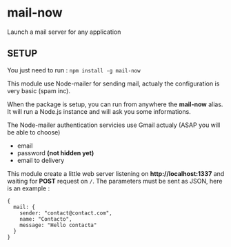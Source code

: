mail-now
========

Launch a mail server for any application


## SETUP

You just need to run : `npm install -g mail-now`

This module use Node-mailer for sending mail, actualy the configuration is very basic (spam inc).

When the package is setup, you can run from anywhere the **mail-now** alias. It will run a Node.js instance and will ask you some informations.

The Node-mailer authentication servicies use Gmail actualy (ASAP you will be able to choose)
- email
- password **(not hidden yet)**
- email to delivery


This module create a little web server listening on **http://localhost:1337** and waiting for __POST__ request on `/`.
The parameters must be sent as JSON, here is an example :
```
{
  mail: {
  	sender: "contact@contact.com",
  	name: "Contacto",
  	message: "Hello contacta"
  }
}
```